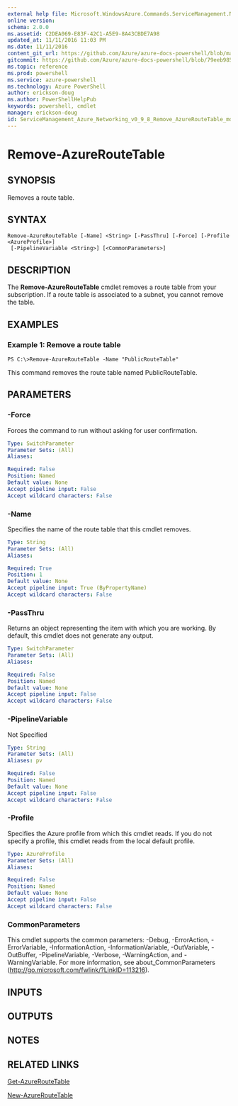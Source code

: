 ```yaml
---
external help file: Microsoft.WindowsAzure.Commands.ServiceManagement.Network.dll-Help.xml
online version: 
schema: 2.0.0
ms.assetid: C2DEA069-E83F-42C1-A5E9-8A43CBDE7A98
updated_at: 11/11/2016 11:03 PM
ms.date: 11/11/2016
content_git_url: https://github.com/Azure/azure-docs-powershell/blob/master/azureps-cmdlets-docs/ServiceManagement/Azure.Networking/v0.9.8/Remove-AzureRouteTable.md
gitcommit: https://github.com/Azure/azure-docs-powershell/blob/79eeb985ea480979357fb4695832a0c3d29a48bf/azureps-cmdlets-docs/ServiceManagement/Azure.Networking/v0.9.8/Remove-AzureRouteTable.md
ms.topic: reference
ms.prod: powershell
ms.service: azure-powershell
ms.technology: Azure PowerShell
author: erickson-doug
ms.author: PowerShellHelpPub
keywords: powershell, cmdlet
manager: erickson-doug
id: ServiceManagement_Azure_Networking_v0_9_8_Remove_AzureRouteTable_md
---
```


# Remove-AzureRouteTable

## SYNOPSIS
Removes a route table.

## SYNTAX

```
Remove-AzureRouteTable [-Name] <String> [-PassThru] [-Force] [-Profile <AzureProfile>]
 [-PipelineVariable <String>] [<CommonParameters>]
```

## DESCRIPTION
The **Remove-AzureRouteTable** cmdlet removes a route table from your subscription.
If a route table is associated to a subnet, you cannot remove the table.

## EXAMPLES

### Example 1: Remove a route table
```
PS C:\>Remove-AzureRouteTable -Name "PublicRouteTable"
```

This command removes the route table named PublicRouteTable.

## PARAMETERS

### -Force
Forces the command to run without asking for user confirmation.

```yaml
Type: SwitchParameter
Parameter Sets: (All)
Aliases: 

Required: False
Position: Named
Default value: None
Accept pipeline input: False
Accept wildcard characters: False
```

### -Name
Specifies the name of the route table that this cmdlet removes.

```yaml
Type: String
Parameter Sets: (All)
Aliases: 

Required: True
Position: 1
Default value: None
Accept pipeline input: True (ByPropertyName)
Accept wildcard characters: False
```

### -PassThru
Returns an object representing the item with which you are working.
By default, this cmdlet does not generate any output.

```yaml
Type: SwitchParameter
Parameter Sets: (All)
Aliases: 

Required: False
Position: Named
Default value: None
Accept pipeline input: False
Accept wildcard characters: False
```

### -PipelineVariable
Not Specified

```yaml
Type: String
Parameter Sets: (All)
Aliases: pv

Required: False
Position: Named
Default value: None
Accept pipeline input: False
Accept wildcard characters: False
```

### -Profile
Specifies the Azure profile from which this cmdlet reads.
If you do not specify a profile, this cmdlet reads from the local default profile.

```yaml
Type: AzureProfile
Parameter Sets: (All)
Aliases: 

Required: False
Position: Named
Default value: None
Accept pipeline input: False
Accept wildcard characters: False
```

### CommonParameters
This cmdlet supports the common parameters: -Debug, -ErrorAction, -ErrorVariable, -InformationAction, -InformationVariable, -OutVariable, -OutBuffer, -PipelineVariable, -Verbose, -WarningAction, and -WarningVariable. For more information, see about_CommonParameters (http://go.microsoft.com/fwlink/?LinkID=113216).

## INPUTS

## OUTPUTS

## NOTES

## RELATED LINKS

[Get-AzureRouteTable](xref:ServiceManagement/Azure.Networking/v0.9.8/Get-AzureRouteTable.md)

[New-AzureRouteTable](xref:ServiceManagement/Azure.Networking/v0.9.8/New-AzureRouteTable.md)


